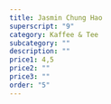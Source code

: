 ```yaml
---
title: Jasmin Chung Hao
superscript: "9"
category: Kaffee & Tee
subcategory: ""
description: ""
price1: 4,5
price2: ""
price3: ""
order: "5"
---
```

